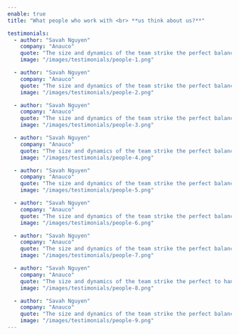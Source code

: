 ```yaml
---
enable: true
title: "What people who work with <br> **us think about us?**"

testimonials:
  - author: "Savah Nguyen"
    company: "Anauco"
    quote: "The size and dynamics of the team strike the perfect balance of being big enough to handle any question and any request, whilst being small enough that you get proper one-on-one treatment - making you feel valued."
    image: "/images/testimonials/people-1.png"

  - author: "Savah Nguyen"
    company: "Anauco"
    quote: "The size and dynamics of the team strike the perfect balance of being big enough to handle any question and any request, whilst being small enough that you get proper one-on-one treatment - making you feel valued."
    image: "/images/testimonials/people-2.png"

  - author: "Savah Nguyen"
    company: "Anauco"
    quote: "The size and dynamics of the team strike the perfect balance of being big enough to handle any question and any request, whilst being small enough that you get proper one-on-one treatment - making you feel valued."
    image: "/images/testimonials/people-3.png"

  - author: "Savah Nguyen"
    company: "Anauco"
    quote: "The size and dynamics of the team strike the perfect balance of being big enough to handle any question and any request, whilst being small enough that you get proper one-on-one treatment - making you feel valued. request, whilst being small enough that you get proper one-on-one treatment - making you feel valued."
    image: "/images/testimonials/people-4.png"

  - author: "Savah Nguyen"
    company: "Anauco"
    quote: "The size and dynamics of the team strike the perfect balance of being big enough to handle any question and any request, whilst being small enough that you get proper one-on-one treatment - making you feel valued."
    image: "/images/testimonials/people-5.png"

  - author: "Savah Nguyen"
    company: "Anauco"
    quote: "The size and dynamics of the team strike the perfect balance of being big enough to handle any question and any request, whilst being small enough that you get proper one-on-one treatment - making you feel valued."
    image: "/images/testimonials/people-6.png"

  - author: "Savah Nguyen"
    company: "Anauco"
    quote: "The size and dynamics of the team strike the perfect balance of being big enough to handle any question and any request, whilst being small enough that you get proper one-on-one treatment - making you feel valued."
    image: "/images/testimonials/people-7.png"

  - author: "Savah Nguyen"
    company: "Anauco"
    quote: "The size and dynamics of the team strike the perfect to handle any question and any request, whilst being small enough that you get proper one-on-one treatment - making you feel valued."
    image: "/images/testimonials/people-8.png"

  - author: "Savah Nguyen"
    company: "Anauco"
    quote: "The size and dynamics of the team strike the perfect balance of being big enough to handle any question and any request, whilst being small enough that you get proper one-on-one treatment - making you feel valued.rike the perfect balance of being big enough to handle any question and any request, whilst being small enough that you get proper one-on-one treatment - making you feel valued."
    image: "/images/testimonials/people-9.png"
---
```

